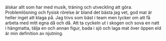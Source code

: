 älskar allt som har med musik, träning och utveckling att göra. Problemlösning och fysisk rörelse är bland det bästa jag vet, god mat är heller inget att klaga på. Jag trivs som bäst i team men tycker om att få arbeta med mitt egna då och då. Att ta cyckeln ut i skogen och sova en natt i hängmatta, tälja en och annan figur, bada i sjö och laga mat över öppen eld är min definition av njutning.
